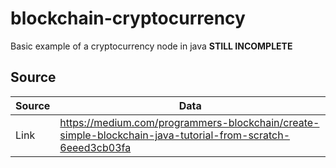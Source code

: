 # blockchain-cryptocurrency

Basic example of a cryptocurrency node in java
**STILL INCOMPLETE**

## Source

Source  | Data
------------- | -------------
Link  | <https://medium.com/programmers-blockchain/create-simple-blockchain-java-tutorial-from-scratch-6eeed3cb03fa>
